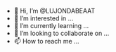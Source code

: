 - 👋 Hi, I’m @LUJONDABEAAT
- 👀 I’m interested in ...
- 🌱 I’m currently learning ...
- 💞️ I’m looking to collaborate on ...
- 📫 How to reach me ...

<!---
LUJONDABEAAT/LUJONDABEAAT is a ✨ special ✨ repository because its `README.md` (this file) appears on your GitHub profile.
You can click the Preview link to take a look at your changes.
--->
